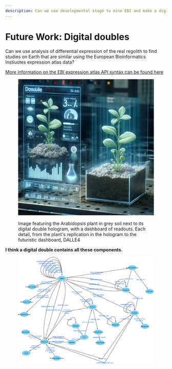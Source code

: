 ```yaml
---
description: Can we use developmental stage to mine EBI and make a digital double?
---
```


# Future Work: Digital doubles

Can we use analysis of differential expression of the real regolith to find studies on Earth that are similar using the European Bioinformatics Instiuotes expression atlas data?

[More information on the EBI expression atlas API syntax can be found here](https://github.com/gxa/atlas\_gsa/tree/master)

<figure><img src="../.gitbook/assets/image (1) (1) (1) (1) (1).png" alt=""><figcaption><p>Image featuring the Arabidopsis plant in grey soil next to its digital double hologram, with a dashboard of readouts. Each detail, from the plant's replication in the hologram to the futuristic dashboard, DALLE4</p></figcaption></figure>



**I think a digital double contains all these components.**&#x20;

<figure><img src="../.gitbook/assets/image (67).png" alt=""><figcaption></figcaption></figure>
